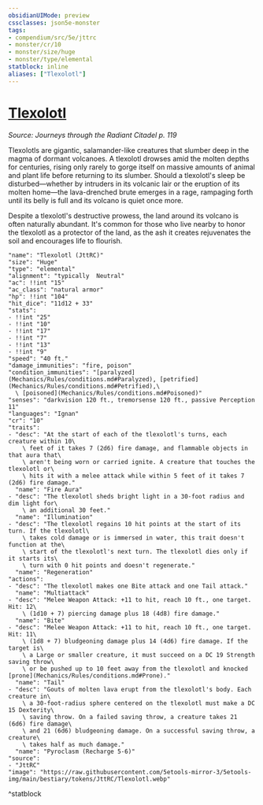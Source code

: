 ```yaml
---
obsidianUIMode: preview
cssclasses: json5e-monster
tags:
- compendium/src/5e/jttrc
- monster/cr/10
- monster/size/huge
- monster/type/elemental
statblock: inline
aliases: ["Tlexolotl"]
---
```

# [Tlexolotl](Mechanics\bestiary\elemental/tlexolotl-jttrc.md)
*Source: Journeys through the Radiant Citadel p. 119*  

Tlexolotls are gigantic, salamander-like creatures that slumber deep in the magma of dormant volcanoes. A tlexolotl drowses amid the molten depths for centuries, rising only rarely to gorge itself on massive amounts of animal and plant life before returning to its slumber. Should a tlexolotl's sleep be disturbed—whether by intruders in its volcanic lair or the eruption of its molten home—the lava-drenched brute emerges in a rage, rampaging forth until its belly is full and its volcano is quiet once more.

Despite a tlexolotl's destructive prowess, the land around its volcano is often naturally abundant. It's common for those who live nearby to honor the tlexolotl as a protector of the land, as the ash it creates rejuvenates the soil and encourages life to flourish.

```statblock
"name": "Tlexolotl (JttRC)"
"size": "Huge"
"type": "elemental"
"alignment": "typically  Neutral"
"ac": !!int "15"
"ac_class": "natural armor"
"hp": !!int "104"
"hit_dice": "11d12 + 33"
"stats":
- !!int "25"
- !!int "10"
- !!int "17"
- !!int "7"
- !!int "13"
- !!int "9"
"speed": "40 ft."
"damage_immunities": "fire, poison"
"condition_immunities": "[paralyzed](Mechanics/Rules/conditions.md#Paralyzed), [petrified](Mechanics/Rules/conditions.md#Petrified),\
  \ [poisoned](Mechanics/Rules/conditions.md#Poisoned)"
"senses": "darkvision 120 ft., tremorsense 120 ft., passive Perception 11"
"languages": "Ignan"
"cr": "10"
"traits":
- "desc": "At the start of each of the tlexolotl's turns, each creature within 10\
    \ feet of it takes 7 (2d6) fire damage, and flammable objects in that aura that\
    \ aren't being worn or carried ignite. A creature that touches the tlexolotl or\
    \ hits it with a melee attack while within 5 feet of it takes 7 (2d6) fire damage."
  "name": "Fire Aura"
- "desc": "The tlexolotl sheds bright light in a 30-foot radius and dim light for\
    \ an additional 30 feet."
  "name": "Illumination"
- "desc": "The tlexolotl regains 10 hit points at the start of its turn. If the tlexolotl\
    \ takes cold damage or is immersed in water, this trait doesn't function at the\
    \ start of the tlexolotl's next turn. The tlexolotl dies only if it starts its\
    \ turn with 0 hit points and doesn't regenerate."
  "name": "Regeneration"
"actions":
- "desc": "The tlexolotl makes one Bite attack and one Tail attack."
  "name": "Multiattack"
- "desc": "Melee Weapon Attack: +11 to hit, reach 10 ft., one target. Hit: 12\
    \ (1d10 + 7) piercing damage plus 18 (4d8) fire damage."
  "name": "Bite"
- "desc": "Melee Weapon Attack: +11 to hit, reach 10 ft., one target. Hit: 11\
    \ (1d8 + 7) bludgeoning damage plus 14 (4d6) fire damage. If the target is\
    \ a Large or smaller creature, it must succeed on a DC 19 Strength saving throw\
    \ or be pushed up to 10 feet away from the tlexolotl and knocked [prone](Mechanics/Rules/conditions.md#Prone)."
  "name": "Tail"
- "desc": "Gouts of molten lava erupt from the tlexolotl's body. Each creature in\
    \ a 30-foot-radius sphere centered on the tlexolotl must make a DC 15 Dexterity\
    \ saving throw. On a failed saving throw, a creature takes 21 (6d6) fire damage\
    \ and 21 (6d6) bludgeoning damage. On a successful saving throw, a creature\
    \ takes half as much damage."
  "name": "Pyroclasm (Recharge 5-6)"
"source":
- "JttRC"
"image": "https://raw.githubusercontent.com/5etools-mirror-3/5etools-img/main/bestiary/tokens/JttRC/Tlexolotl.webp"
```
^statblock